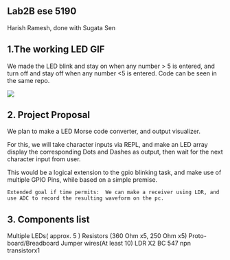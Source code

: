 ## Lab2B ese 5190
  Harish Ramesh, done with Sugata Sen

## 1.The working LED GIF

We made the LED blink and stay on when any number > 5 is entered, and turn off and stay off when any number <5 is entered. Code can be seen in the same repo.

![](https://github.com/harishramesh98/ese5190-2022-lab2b-esp/blob/7f2551856d2505a3d17dff841f0640aad521cb72/ledREPLControl.gif)

## 2. Project Proposal

We plan to make a LED Morse code converter, and output visualizer.

For this, we will take character inputs via REPL, and make an LED array display the corresponding Dots and Dashes as output, then wait for the next character input from user.

This would be a logical extension to the gpio blinking task, and make use of multiple GPIO Pins, while based on a simple premise.

	Extended goal if time permits:  We can make a receiver using LDR, and use ADC to record the resulting waveform on the pc.

## 3. Components list

  Multiple LEDs( approx. 5 )
  Resistors (360 Ohm x5, 250 Ohm x5)
  Proto-board/Breadboard
  Jumper wires(At least 10)
	LDR X2
	BC 547 npn transistorx1
